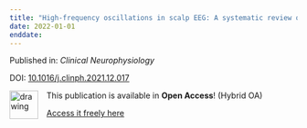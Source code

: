 ```yaml
---
title: "High-frequency oscillations in scalp EEG: A systematic review of methodological choices and clinical findings"
date: 2022-01-01
enddate:
---
```


Published in: *Clinical Neurophysiology*

DOI: [10.1016/j.clinph.2021.12.017](https://doi.org/10.1016/j.clinph.2021.12.017)

<img src="https://upload.wikimedia.org/wikipedia/commons/thumb/7/77/Open_Access_logo_PLoS_transparent.svg/800px-Open_Access_logo_PLoS_transparent.svg.png" alt="drawing" width="50" align="left"/> &nbsp;&nbsp;&nbsp;This publication is available in **Open Access**! (Hybrid OA)

&nbsp;&nbsp;&nbsp;<a href="https://doi.org/10.1016/j.clinph.2021.12.017">Access it freely here</a>

